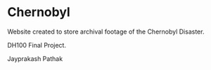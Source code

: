 # Chernobyl

Website created to store archival footage of the Chernobyl Disaster.

DH100 Final Project.

Jayprakash Pathak
